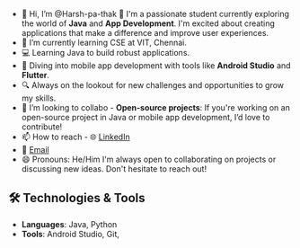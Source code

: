 - 👋 Hi, I’m @Harsh-pa-thak
🌟 I'm a passionate student currently exploring the world of **Java** and **App Development**.
I'm excited about creating applications that make a difference and improve user experiences.
- 🌱 I’m currently learning CSE at VIT, Chennai.
- 💻 Learning Java to build robust applications.
- 📱 Diving into mobile app development with tools like **Android Studio** and **Flutter**.
- 🔍 Always on the lookout for new challenges and opportunities to grow my skills.
- 💞️ I’m looking to collabo - **Open-source projects**: If you're working on an open-source project in Java or mobile app development, I’d love to contribute!
- 📫 How to reach - 🌐 [LinkedIn](https://www.linkedin.com/in/harsh-pathak-48389b1a3/)
- 📧 [Email](mailto:harsh9934530656pathak@gmail.com)
- 😄 Pronouns: He/Him
I'm always open to collaborating on projects or discussing new ideas. Don't hesitate to reach out!

## 🛠️ Technologies & Tools
- **Languages**: Java, Python
- **Tools**: Android Studio, Git,

<!---
Harsh-pa-thak/Harsh-pa-thak is a ✨ special ✨ repository because its `README.md` (this file) appears on your GitHub profile.
You can click the Preview link to take a look at your changes.
--->
